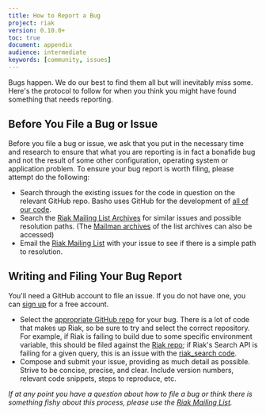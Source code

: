 ```yaml
---
title: How to Report a Bug
project: riak
version: 0.10.0+
toc: true
document: appendix
audience: intermediate
keywords: [community, issues]
---
```


Bugs happen. We do our best to find them all but will inevitably miss some. Here's the protocol to follow for when you think you might have found something that needs reporting.

## Before You File a Bug or Issue

Before you file a bug or issue, we ask that you put in the necessary time and research to ensure that what you are reporting is in fact a bonafide bug and not the result of some other configuration, operating system or application problem. To ensure your bug report is worth filing, please attempt do the following:

* Search through the existing issues for the code in question on the relevant GitHub repo. Basho uses GitHub for the development of [all of our code](https://github.com/basho/). 
* Search the [Riak Mailing List Archives](http://riak.markmail.org/) for similar issues and possible resolution paths. (The [Mailman archives](http://lists.basho.com/pipermail/riak-users_lists.basho.com/) of the list archives can also be accessed)
* Email the [Riak Mailing List](http://lists.basho.com/mailman/listinfo/riak-users_lists.basho.com) with your issue to see if there is a simple path to resolution. 

## Writing and Filing Your Bug Report

<div class="info">

You'll need a GitHub account to file an issue. If you do not have one, you can [sign up](https://github.com/signup/free) for a free account.

</div>	

* Select the [appropriate GitHub repo](https://github.com/basho/) for your bug. There is a lot of code that makes up Riak, so be sure to try and select the correct repository. For example, if Riak is failing to build due to some specific environment variable, this should be filed against the [Riak repo](https://github.com/basho/riak/issues); if Riak's Search API is failing for a given query, this is an issue with the [riak_search code](https://github.com/basho/riak_search/issues).
* Compose and submit your issue, providing as much detail as possible. Strive to be concise, precise, and clear. Include version numbers, relevant code snippets, steps to reproduce, etc. 

_If at any point you have a question about how to file a bug or think there is something fishy about this process, please use the [Riak Mailing List](http://lists.basho.com/mailman/listinfo/riak-users_lists.basho.com)._
